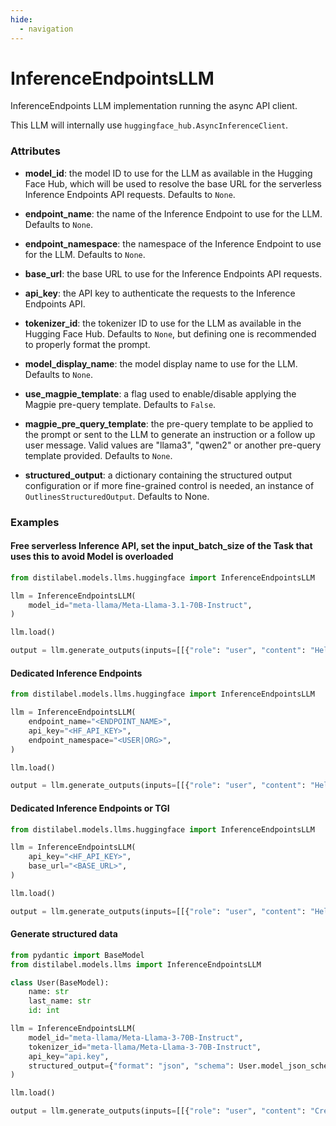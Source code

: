 ```yaml
---
hide:
  - navigation
---
```

# InferenceEndpointsLLM


InferenceEndpoints LLM implementation running the async API client.



This LLM will internally use `huggingface_hub.AsyncInferenceClient`.





### Attributes

- **model_id**: the model ID to use for the LLM as available in the Hugging Face Hub, which  will be used to resolve the base URL for the serverless Inference Endpoints API requests.  Defaults to `None`.

- **endpoint_name**: the name of the Inference Endpoint to use for the LLM. Defaults to `None`.

- **endpoint_namespace**: the namespace of the Inference Endpoint to use for the LLM. Defaults to `None`.

- **base_url**: the base URL to use for the Inference Endpoints API requests.

- **api_key**: the API key to authenticate the requests to the Inference Endpoints API.

- **tokenizer_id**: the tokenizer ID to use for the LLM as available in the Hugging Face Hub.  Defaults to `None`, but defining one is recommended to properly format the prompt.

- **model_display_name**: the model display name to use for the LLM. Defaults to `None`.

- **use_magpie_template**: a flag used to enable/disable applying the Magpie pre-query  template. Defaults to `False`.

- **magpie_pre_query_template**: the pre-query template to be applied to the prompt or  sent to the LLM to generate an instruction or a follow up user message. Valid  values are "llama3", "qwen2" or another pre-query template provided. Defaults  to `None`.

- **structured_output**: a dictionary containing the structured output configuration or  if more fine-grained control is needed, an instance of `OutlinesStructuredOutput`.  Defaults to None.







### Examples


#### Free serverless Inference API, set the input_batch_size of the Task that uses this to avoid Model is overloaded
```python
from distilabel.models.llms.huggingface import InferenceEndpointsLLM

llm = InferenceEndpointsLLM(
    model_id="meta-llama/Meta-Llama-3.1-70B-Instruct",
)

llm.load()

output = llm.generate_outputs(inputs=[[{"role": "user", "content": "Hello world!"}]])
```

#### Dedicated Inference Endpoints
```python
from distilabel.models.llms.huggingface import InferenceEndpointsLLM

llm = InferenceEndpointsLLM(
    endpoint_name="<ENDPOINT_NAME>",
    api_key="<HF_API_KEY>",
    endpoint_namespace="<USER|ORG>",
)

llm.load()

output = llm.generate_outputs(inputs=[[{"role": "user", "content": "Hello world!"}]])
```

#### Dedicated Inference Endpoints or TGI
```python
from distilabel.models.llms.huggingface import InferenceEndpointsLLM

llm = InferenceEndpointsLLM(
    api_key="<HF_API_KEY>",
    base_url="<BASE_URL>",
)

llm.load()

output = llm.generate_outputs(inputs=[[{"role": "user", "content": "Hello world!"}]])
```

#### Generate structured data
```python
from pydantic import BaseModel
from distilabel.models.llms import InferenceEndpointsLLM

class User(BaseModel):
    name: str
    last_name: str
    id: int

llm = InferenceEndpointsLLM(
    model_id="meta-llama/Meta-Llama-3-70B-Instruct",
    tokenizer_id="meta-llama/Meta-Llama-3-70B-Instruct",
    api_key="api.key",
    structured_output={"format": "json", "schema": User.model_json_schema()}
)

llm.load()

output = llm.generate_outputs(inputs=[[{"role": "user", "content": "Create a user profile for the Tour De France"}]])
```



